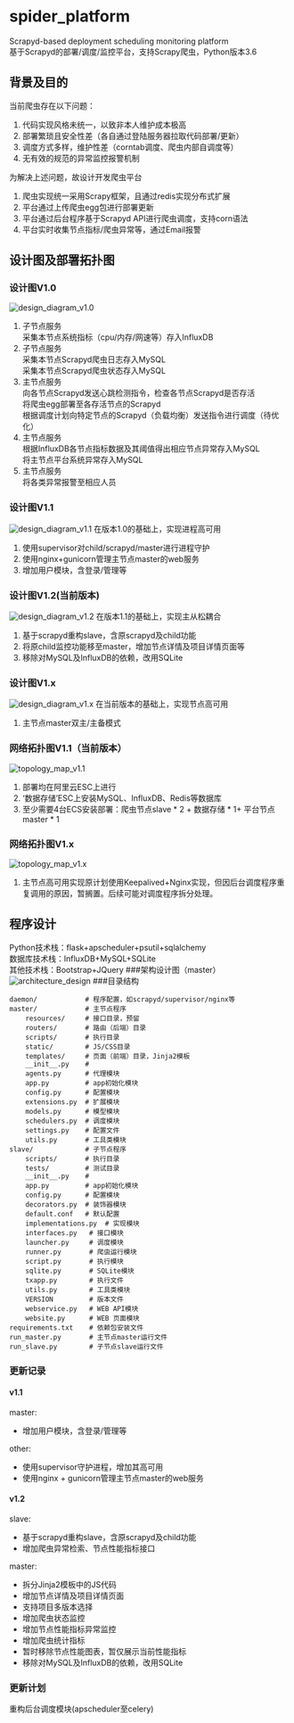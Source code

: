 # spider_platform
Scrapyd-based deployment scheduling monitoring platform  
基于Scrapyd的部署/调度/监控平台，支持Scrapy爬虫，Python版本3.6

## 背景及目的
当前爬虫存在以下问题：
1. 代码实现风格未统一，以致非本人维护成本极高
2. 部署繁琐且安全性差（各自通过登陆服务器拉取代码部署/更新）
3. 调度方式多样，维护性差（corntab调度、爬虫内部自调度等）
4. 无有效的规范的异常监控报警机制

为解决上述问题，故设计开发爬虫平台
1. 爬虫实现统一采用Scrapy框架，且通过redis实现分布式扩展
2. 平台通过上传爬虫egg包进行部署更新
3. 平台通过后台程序基于Scrapyd API进行爬虫调度，支持corn语法
4. 平台实时收集节点指标/爬虫异常等，通过Email报警

## 设计图及部署拓扑图
### 设计图V1.0
![design_diagram_v1.0](daemon/design_diagram_v1.0.png)
1. 子节点服务  
    采集本节点系统指标（cpu/内存/网速等）存入InfluxDB
2. 子节点服务  
    采集本节点Scrapyd爬虫日志存入MySQL  
    采集本节点Scrapyd爬虫状态存入MySQL
3. 主节点服务  
    向各节点Scrapyd发送心跳检测指令，检查各节点Scrapyd是否存活  
    将爬虫egg部署至各存活节点的Scrapyd  
    根据调度计划向特定节点的Scrapyd（负载均衡）发送指令进行调度（待优化）
4. 主节点服务  
    根据InfluxDB各节点指标数据及其阈值得出相应节点异常存入MySQL  
    将主节点平台系统异常存入MySQL
5. 主节点服务  
    将各类异常报警至相应人员
### 设计图V1.1
![design_diagram_v1.1](daemon/design_diagram_v1.1.png)
在版本1.0的基础上，实现进程高可用
1. 使用supervisor对child/scrapyd/master进行进程守护
2. 使用nginx+gunicorn管理主节点master的web服务
3. 增加用户模块，含登录/管理等
### 设计图V1.2(当前版本)
![design_diagram_v1.2](daemon/design_diagram_v1.2.png)
在版本1.1的基础上，实现主从松耦合
1. 基于scrapyd重构slave，含原scrapyd及child功能
2. 将原child监控功能移至master，增加节点详情及项目详情页面等
3. 移除对MySQL及InfluxDB的依赖，改用SQLite
### 设计图V1.x
![design_diagram_v1.x](daemon/design_diagram_v1.x.png)
在当前版本的基础上，实现节点高可用
1. 主节点master双主/主备模式
### 网络拓扑图V1.1（当前版本）
![topology_map_v1.1](daemon/topology_map_v1.1.png)
1. 部署均在阿里云ESC上进行
2. ‘数据存储’ESC上安装MySQL、InfluxDB、Redis等数据库
3. 至少需要4台ECS安装部署：爬虫节点slave * 2 + 数据存储 * 1+ 平台节点master * 1
### 网络拓扑图V1.x
![topology_map_v1.x](daemon/topology_map_v1.x.png)
1. 主节点高可用实现原计划使用Keepalived+Nginx实现，但因后台调度程序重复调用的原因，暂搁置。后续可能对调度程序拆分处理。

## 程序设计
Python技术栈：flask+apscheduler+psutil+sqlalchemy  
数据库技术栈：InfluxDB+MySQL+SQLite  
其他技术栈：Bootstrap+JQuery
###架构设计图（master）
![architecture_design](daemon/architecture_design.png)
###目录结构
```
daemon/            # 程序配置，如scrapyd/supervisor/nginx等
master/            # 主节点程序
    resources/     # 接口目录，预留
    routers/       # 路由（后端）目录
    scripts/       # 执行目录
    static/        # JS/CSS目录
    templates/     # 页面（前端）目录，Jinja2模板
    __init__.py    # 
    agents.py      # 代理模块
    app.py         # app初始化模块
    config.py      # 配置模块
    extensions.py  # 扩展模块
    models.py      # 模型模块
    schedulers.py  # 调度模块
    settings.py    # 配置文件
    utils.py       # 工具类模块
slave/             # 子节点程序
    scripts/       # 执行目录
    tests/         # 测试目录
    __init__.py    # 
    app.py         # app初始化模块
    config.py      # 配置模块
    decorators.py  # 装饰器模块
    default.conf   # 默认配置
    implementations.py  # 实现模块
    interfaces.py   # 接口模块
    launcher.py     # 调度模块
    runner.py       # 爬虫运行模块
    script.py       # 执行模块
    sqlite.py       # SQLite模块
    txapp.py        # 执行文件
    utils.py        # 工具类模块
    VERSION         # 版本文件
    webservice.py   # WEB API模块
    website.py      # WEB 页面模块
requirements.txt    # 依赖包安装文件
run_master.py       # 主节点master运行文件
run_slave.py        # 子节点slave运行文件
```

### 更新记录
#### v1.1
master:
* 增加用户模块，含登录/管理等

other:
* 使用supervisor守护进程，增加其高可用  
* 使用nginx + gunicorn管理主节点master的web服务  

#### v1.2
slave:
* 基于scrapyd重构slave，含原scrapyd及child功能
* 增加爬虫异常检索、节点性能指标接口

master:
* 拆分Jinja2模板中的JS代码
* 增加节点详情及项目详情页面
* 支持项目多版本选择
* 增加爬虫状态监控
* 增加节点性能指标异常监控
* 增加爬虫统计指标
* 暂时移除节点性能图表，暂仅展示当前性能指标
* 移除对MySQL及InfluxDB的依赖，改用SQLite


### 更新计划
重构后台调度模块(apscheduler至celery)  